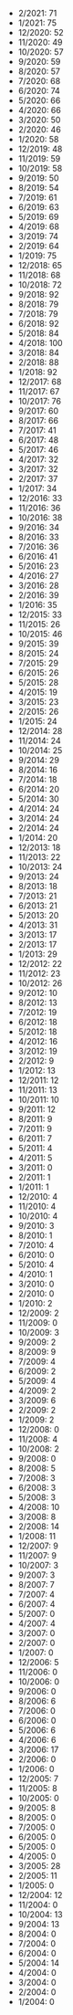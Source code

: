 *  2/2021: 71
*  1/2021: 75
*  12/2020: 52
*  11/2020: 49
*  10/2020: 57
*  9/2020: 59
*  8/2020: 57
*  7/2020: 68
*  6/2020: 74
*  5/2020: 66
*  4/2020: 66
*  3/2020: 50
*  2/2020: 46
*  1/2020: 58
*  12/2019: 48
*  11/2019: 59
*  10/2019: 58
*  9/2019: 50
*  8/2019: 54
*  7/2019: 61
*  6/2019: 63
*  5/2019: 69
*  4/2019: 68
*  3/2019: 74
*  2/2019: 64
*  1/2019: 75
*  12/2018: 65
*  11/2018: 68
*  10/2018: 72
*  9/2018: 92
*  8/2018: 79
*  7/2018: 79
*  6/2018: 92
*  5/2018: 84
*  4/2018: 100
*  3/2018: 84
*  2/2018: 88
*  1/2018: 92
*  12/2017: 68
*  11/2017: 67
*  10/2017: 76
*  9/2017: 60
*  8/2017: 66
*  7/2017: 41
*  6/2017: 48
*  5/2017: 46
*  4/2017: 32
*  3/2017: 32
*  2/2017: 37
*  1/2017: 34
*  12/2016: 33
*  11/2016: 36
*  10/2016: 38
*  9/2016: 34
*  8/2016: 33
*  7/2016: 36
*  6/2016: 41
*  5/2016: 23
*  4/2016: 27
*  3/2016: 28
*  2/2016: 39
*  1/2016: 35
*  12/2015: 33
*  11/2015: 26
*  10/2015: 46
*  9/2015: 39
*  8/2015: 24
*  7/2015: 29
*  6/2015: 26
*  5/2015: 28
*  4/2015: 19
*  3/2015: 23
*  2/2015: 26
*  1/2015: 24
*  12/2014: 28
*  11/2014: 24
*  10/2014: 25
*  9/2014: 29
*  8/2014: 16
*  7/2014: 18
*  6/2014: 20
*  5/2014: 30
*  4/2014: 24
*  3/2014: 24
*  2/2014: 24
*  1/2014: 20
*  12/2013: 18
*  11/2013: 22
*  10/2013: 24
*  9/2013: 24
*  8/2013: 18
*  7/2013: 21
*  6/2013: 21
*  5/2013: 20
*  4/2013: 31
*  3/2013: 17
*  2/2013: 17
*  1/2013: 29
*  12/2012: 22
*  11/2012: 23
*  10/2012: 26
*  9/2012: 10
*  8/2012: 13
*  7/2012: 19
*  6/2012: 18
*  5/2012: 18
*  4/2012: 16
*  3/2012: 19
*  2/2012: 9
*  1/2012: 13
*  12/2011: 12
*  11/2011: 13
*  10/2011: 10
*  9/2011: 12
*  8/2011: 9
*  7/2011: 9
*  6/2011: 7
*  5/2011: 4
*  4/2011: 5
*  3/2011: 0
*  2/2011: 1
*  1/2011: 1
*  12/2010: 4
*  11/2010: 4
*  10/2010: 4
*  9/2010: 3
*  8/2010: 1
*  7/2010: 4
*  6/2010: 0
*  5/2010: 4
*  4/2010: 1
*  3/2010: 0
*  2/2010: 0
*  1/2010: 2
*  12/2009: 2
*  11/2009: 0
*  10/2009: 3
*  9/2009: 2
*  8/2009: 9
*  7/2009: 4
*  6/2009: 2
*  5/2009: 4
*  4/2009: 2
*  3/2009: 6
*  2/2009: 2
*  1/2009: 2
*  12/2008: 0
*  11/2008: 4
*  10/2008: 2
*  9/2008: 0
*  8/2008: 5
*  7/2008: 3
*  6/2008: 3
*  5/2008: 3
*  4/2008: 10
*  3/2008: 8
*  2/2008: 14
*  1/2008: 11
*  12/2007: 9
*  11/2007: 9
*  10/2007: 3
*  9/2007: 3
*  8/2007: 7
*  7/2007: 4
*  6/2007: 4
*  5/2007: 0
*  4/2007: 4
*  3/2007: 0
*  2/2007: 0
*  1/2007: 0
*  12/2006: 5
*  11/2006: 0
*  10/2006: 0
*  9/2006: 0
*  8/2006: 6
*  7/2006: 0
*  6/2006: 0
*  5/2006: 6
*  4/2006: 6
*  3/2006: 17
*  2/2006: 0
*  1/2006: 0
*  12/2005: 7
*  11/2005: 8
*  10/2005: 0
*  9/2005: 8
*  8/2005: 0
*  7/2005: 0
*  6/2005: 0
*  5/2005: 0
*  4/2005: 0
*  3/2005: 28
*  2/2005: 11
*  1/2005: 0
*  12/2004: 12
*  11/2004: 0
*  10/2004: 13
*  9/2004: 13
*  8/2004: 0
*  7/2004: 0
*  6/2004: 0
*  5/2004: 14
*  4/2004: 0
*  3/2004: 0
*  2/2004: 0
*  1/2004: 0